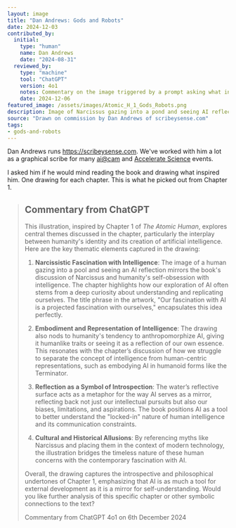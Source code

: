 ```yaml
---
layout: image
title: "Dan Andrews: Gods and Robots"
date: 2024-12-03
contributed_by:
  initial:
    type: "human"
    name: Dan Andrews
    date: "2024-08-31"
  reviewed_by:
    type: "machine"
    tool: "ChatGPT"
    version: 4o1
    notes: Commentary on the image triggered by a prompt asking what inspired the drawing and what it shows.
    date: 2024-12-06
featured_image: /assets/images/Atomic_H_1_Gods_Robots.png
description: Image of Narcissus gazing into a pond and seeing AI reflect back.
source: "Drawn on commission by Dan Andrews of scribeysense.com"
tags:
- gods-and-robots
---
```


Dan Andrews runs <https://scribeysense.com>. We've worked with him a lot as a graphical scribe for many [ai@cam](https://ai.cam.ac.uk) and [Accelerate Science](https://science.ai.cam.ac.uk) events. 

I asked him if he would mind reading the book and drawing what inspired him. One drawing for each chapter. This is what he picked out from Chapter 1.


> ## Commentary from ChatGPT
>
> This illustration, inspired by Chapter 1 of *The Atomic Human*, explores central themes discussed in the chapter, particularly the interplay between humanity's identity and its creation of artificial intelligence. Here are the key thematic elements captured in the drawing:
>
> 1. **Narcissistic Fascination with Intelligence**: The image of a human gazing into a pool and seeing an AI reflection mirrors the book's discussion of Narcissus and humanity's self-obsession with intelligence. The chapter highlights how our exploration of AI often stems from a deep curiosity about understanding and replicating ourselves. The title phrase in the artwork, "Our fascination with AI is a projected fascination with ourselves," encapsulates this idea perfectly.
>
> 2. **Embodiment and Representation of Intelligence**: The drawing also nods to humanity's tendency to anthropomorphize AI, giving it humanlike traits or seeing it as a reflection of our own essence. This resonates with the chapter’s discussion of how we struggle to separate the concept of intelligence from human-centric representations, such as embodying AI in humanoid forms like the Terminator.
>
> 3. **Reflection as a Symbol of Introspection**: The water’s reflective surface acts as a metaphor for the way AI serves as a mirror, reflecting back not just our intellectual pursuits but also our biases, limitations, and aspirations. The book positions AI as a tool to better understand the "locked-in" nature of human intelligence and its communication constraints.
>
> 4. **Cultural and Historical Allusions**: By referencing myths like Narcissus and placing them in the context of modern technology, the illustration bridges the timeless nature of these human concerns with the contemporary fascination with AI.
> 
> Overall, the drawing captures the introspective and philosophical undertones of Chapter 1, emphasizing that AI is as much a tool for external development as it is a mirror for self-understanding. Would you like further analysis of this specific chapter or other symbolic connections to the text?
>
> Commentary from ChatGPT 4o1 on 6th December 2024
